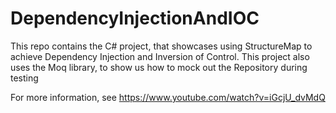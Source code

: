 # DependencyInjectionAndIOC
This repo contains the C# project, that showcases using StructureMap to achieve Dependency Injection and Inversion of Control. 
This project also uses the Moq library, to show us how to mock out the Repository during testing

For more information, see https://www.youtube.com/watch?v=iGcjU_dvMdQ
